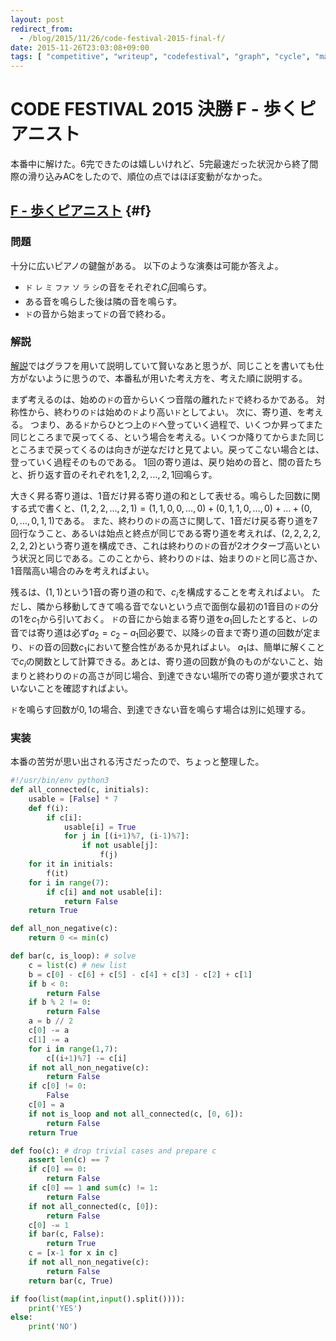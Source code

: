 ```yaml
---
layout: post
redirect_from:
  - /blog/2015/11/26/code-festival-2015-final-f/
date: 2015-11-26T23:03:08+09:00
tags: [ "competitive", "writeup", "codefestival", "graph", "cycle", "math", "eulerian-path" ]
---
```


# CODE FESTIVAL 2015 決勝 F - 歩くピアニスト

本番中に解けた。6完できたのは嬉しいけれど、5完最速だった状況から終了間際の滑り込みACをしたので、順位の点ではほぼ変動がなかった。

<!-- more -->

## [F - 歩くピアニスト](https://beta.atcoder.jp/contests/code-festival-2015-final-open/tasks/codefestival_2015_final_f) {#f}

### 問題

十分に広いピアノの鍵盤がある。
以下のような演奏は可能か答えよ。

-   `ド` `レ` `ミ` `ファ` `ソ` `ラ` `シ`の音をそれぞれ$C_i$回鳴らす。
-   ある音を鳴らした後は隣の音を鳴らす。
-   `ド`の音から始まって`ド`の音で終わる。

### 解説

[解説](http://www.slideshare.net/chokudai/code-festival-2015-final)ではグラフを用いて説明していて賢いなあと思うが、同じことを書いても仕方がないように思うので、本番私が用いた考え方を、考えた順に説明する。


まず考えるのは、始めの`ド`の音からいくつ音階の離れた`ド`で終わるかである。
対称性から、終わりの`ド`は始めの`ド`より高い`ド`としてよい。
次に、寄り道、を考える。
つまり、ある`ド`からひとつ上の`ド`へ登っていく過程で、いくつか昇ってまた同じところまで戻ってくる、という場合を考える。いくつか降りてからまた同じところまで戻ってくるのは向きが逆なだけと見てよい。戻ってこない場合とは、登っていく過程そのものである。
1回の寄り道は、戻り始めの音と、間の音たちと、折り返す音のそれぞれを$1, 2, 2, \dots, 2, 1$回鳴らす。

大きく昇る寄り道は、1音だけ昇る寄り道の和として表せる。鳴らした回数に関する式で書くと、$(1, 2, 2, \dots, 2, 1) = (1, 1, 0, 0, \dots, 0) + (0, 1, 1, 0, \dots, 0) + \dots + (0, 0, \dots, 0, 1, 1)$である。
また、終わりの`ド`の高さに関して、1音だけ戻る寄り道を7回行なうこと、あるいは始点と終点が同じである寄り道を考えれば、$(2, 2, 2, 2, 2, 2, 2)$という寄り道を構成でき、これは終わりの`ド`の音が2オクターブ高いという状況と同じである。このことから、終わりの`ド`は、始まりの`ド`と同じ高さか、1音階高い場合のみを考えればよい。

残るは、$(1, 1)$という1音の寄り道の和で、$c_i$を構成することを考えればよい。
ただし、隣から移動してきて鳴る音でないという点で面倒な最初の1音目の`ド`の分の$1$を$c_1$から引いておく。
`ド`の音にから始まる寄り道を$a_1$回したとすると、`レ`の音では寄り道は必ず$a_2 = c_2 - a_1$回必要で、以降`シ`の音まで寄り道の回数が定まり、`ド`の音の回数$c_1$において整合性があるか見ればよい。
$a_1$は、簡単に解くことで$c_i$の関数として計算できる。あとは、寄り道の回数が負のものがないこと、始まりと終わりの`ド`の高さが同じ場合、到達できない場所での寄り道が要求されていないことを確認すればよい。

`ド`を鳴らす回数が$0,1$の場合、到達できない音を鳴らす場合は別に処理する。

### 実装

本番の苦労が思い出される汚さだったので、ちょっと整理した。

``` python
#!/usr/bin/env python3
def all_connected(c, initials):
    usable = [False] * 7
    def f(i):
        if c[i]:
            usable[i] = True
            for j in [(i+1)%7, (i-1)%7]:
                if not usable[j]:
                    f(j)
    for it in initials:
        f(it)
    for i in range(7):
        if c[i] and not usable[i]:
            return False
    return True

def all_non_negative(c):
    return 0 <= min(c)

def bar(c, is_loop): # solve
    c = list(c) # new list
    b = c[0] - c[6] + c[5] - c[4] + c[3] - c[2] + c[1]
    if b < 0:
        return False
    if b % 2 != 0:
        return False
    a = b // 2
    c[0] -= a
    c[1] -= a
    for i in range(1,7):
        c[(i+1)%7] -= c[i]
    if not all_non_negative(c):
        return False
    if c[0] != 0:
        False
    c[0] = a
    if not is_loop and not all_connected(c, [0, 6]):
        return False
    return True

def foo(c): # drop trivial cases and prepare c
    assert len(c) == 7
    if c[0] == 0:
        return False
    if c[0] == 1 and sum(c) != 1:
        return False
    if not all_connected(c, [0]):
        return False
    c[0] -= 1
    if bar(c, False):
        return True
    c = [x-1 for x in c]
    if not all_non_negative(c):
        return False
    return bar(c, True)

if foo(list(map(int,input().split()))):
    print('YES')
else:
    print('NO')
```
